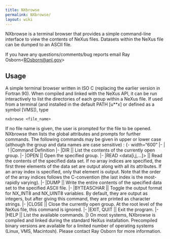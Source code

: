 ```yaml
---
title: NXbrowse
permalink: NXbrowse/
layout: wiki
---
```


NXbrowse is a terminal browser that provides a simple command-line
interface to view the contents of NeXus files. Datasets within the NeXus
file can be dumped to an ASCII file.

If you have any questions/comments/bug reports email Ray
Osborn&lt;ROsborn@anl.gov&gt;

Usage
-----

A simple terminal browser written in ISO C (replacing the earlier
version in Fortran 90). When compiled and linked with the NeXus API, it
can be run interactively to list the directories of each group within a
NeXus file. If used from a terminal (and installed in the default PATH
\[u\*\*x\] or defined as a symbol \[VMS\]), type

    nxbrowse <file_name>

If no file name is given, the user is prompted for the file to be
opened. NXbrowse then lists the global attributes and prompts for
further commands. The following commands may be given in upper or lower
case (although the group and data names are case sensitive) : {-
width=“600” |- |   ! |Command Definition |- |DIR || List the contents of
the currently open group. |- |OPEN <group> || Open the specified group.
|- |READ &lt;data\[i,j,...\]&gt; || Read the contents of the specified
data set. If no array indices are specified, the first three elements of
the data set are output along with all its attributes. If an array index
is specified, only that element is output. Note that the order of the
array indices follows the C-convention (the last index is the
most-rapidly varying). |- |DUMP <data> <file> || Write the entire
contents of the specified data set to the specified ASCII file. |-
|BYTEASCHAR || Toggle the output format for NX\_INT8 and NX\_UINT8
variables. By default, they are output as integers, but after giving
this command, they are printed as character strings. |- |CLOSE || Close
the currently open group. At the root level of the NeXus file, this
command is ignored. |- |EXIT, QUIT || Exit the program. |- |HELP || List
the available commands. |} On most systems, NXbrowse is compiled and
linked during the standard NeXus installation. Precompiled binary
versions are available for a limited number of operating systems (Linux,
VMS, Macintosh). Please contact Ray Osborn for more information.
